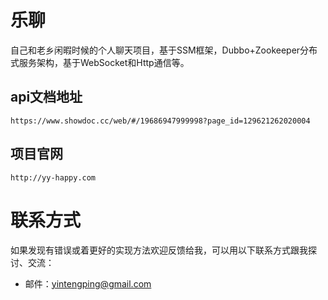 # 乐聊

自己和老乡闲暇时候的个人聊天项目，基于SSM框架，Dubbo+Zookeeper分布式服务架构，基于WebSocket和Http通信等。

## api文档地址

`https://www.showdoc.cc/web/#/19686947999998?page_id=129621262020004`

## 项目官网
`http://yy-happy.com`

# 联系方式

如果发现有错误或着更好的实现方法欢迎反馈给我，可以用以下联系方式跟我探讨、交流：

* 邮件：yintengping@gmail.com
